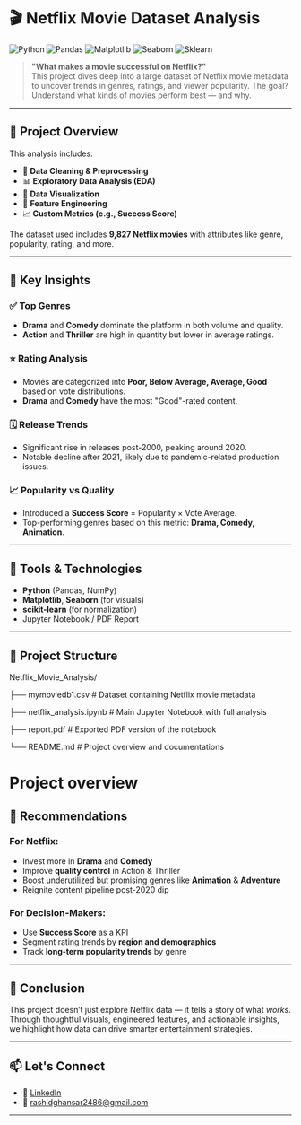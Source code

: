# 🎬 Netflix Movie Dataset Analysis

![Python](https://img.shields.io/badge/Python-3.10-blue?style=flat-square&logo=python)
![Pandas](https://img.shields.io/badge/Library-pandas-blue?style=flat-square&logo=pandas)
![Matplotlib](https://img.shields.io/badge/Library-matplotlib-yellow?style=flat-square&logo=plotly)
![Seaborn](https://img.shields.io/badge/Library-seaborn-teal?style=flat-square)
![Sklearn](https://img.shields.io/badge/Library-scikit--learn-green?style=flat-square&logo=scikit-learn)

> **"What makes a movie successful on Netflix?"**  
This project dives deep into a large dataset of Netflix movie metadata to uncover trends in genres, ratings, and viewer popularity. The goal? Understand what kinds of movies perform best — and why.

---

## 📌 Project Overview

This analysis includes:

- 🧹 **Data Cleaning & Preprocessing**
- 📊 **Exploratory Data Analysis (EDA)**
- 🎨 **Data Visualization**
- 🤖 **Feature Engineering**
- 📈 **Custom Metrics (e.g., Success Score)**

The dataset used includes **9,827 Netflix movies** with attributes like genre, popularity, rating, and more.

---

## 🚀 Key Insights

### ✅ Top Genres
- **Drama** and **Comedy** dominate the platform in both volume and quality.
- **Action** and **Thriller** are high in quantity but lower in average ratings.

### ⭐ Rating Analysis
- Movies are categorized into **Poor, Below Average, Average, Good** based on vote distributions.
- **Drama** and **Comedy** have the most "Good"-rated content.

### 🗓️ Release Trends
- Significant rise in releases post-2000, peaking around 2020.
- Notable decline after 2021, likely due to pandemic-related production issues.

### 📈 Popularity vs Quality
- Introduced a **Success Score** = Popularity × Vote Average.
- Top-performing genres based on this metric: **Drama, Comedy, Animation**.

---

## 🔧 Tools & Technologies

- **Python** (Pandas, NumPy)
- **Matplotlib**, **Seaborn** (for visuals)
- **scikit-learn** (for normalization)
- Jupyter Notebook / PDF Report

---

## 📁 Project Structure

Netflix_Movie_Analysis/ 

├── mymoviedb1.csv # Dataset containing Netflix movie metadata 

├── netflix_analysis.ipynb # Main Jupyter Notebook with full analysis 

├── report.pdf # Exported PDF version of the notebook 

└── README.md # Project overview and documentations


# Project overview

## 📌 Recommendations

### For Netflix:
- Invest more in **Drama** and **Comedy**
- Improve **quality control** in Action & Thriller
- Boost underutilized but promising genres like **Animation** & **Adventure**
- Reignite content pipeline post-2020 dip

### For Decision-Makers:
- Use **Success Score** as a KPI
- Segment rating trends by **region and demographics**
- Track **long-term popularity trends** by genre

---

## 🎯 Conclusion

This project doesn’t just explore Netflix data — it tells a story of what *works*.  
Through thoughtful visuals, engineered features, and actionable insights, we highlight how data can drive smarter entertainment strategies.

---

## 📫 Let's Connect

- 💼 [LinkedIn](https://www.linkedin.com/in/rashid-ghansar)
- 📧 rashidghansar2486@gmail.com

---

